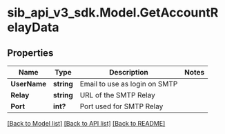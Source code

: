 # sib_api_v3_sdk.Model.GetAccountRelayData
## Properties

Name | Type | Description | Notes
------------ | ------------- | ------------- | -------------
**UserName** | **string** | Email to use as login on SMTP | 
**Relay** | **string** | URL of the SMTP Relay | 
**Port** | **int?** | Port used for SMTP Relay | 

[[Back to Model list]](../README.md#documentation-for-models) [[Back to API list]](../README.md#documentation-for-api-endpoints) [[Back to README]](../README.md)

